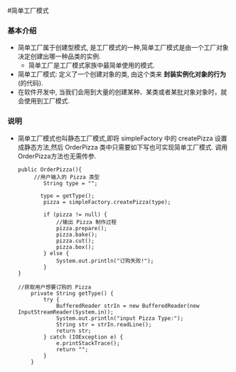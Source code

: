 #简单工厂模式
### 基本介绍

* 简单工厂属于创建型模式, 是工厂模式的一种,简单工厂模式是由一个工厂对象决定创建出哪一种品类的实例.
  * 简单工厂是工厂模式家族中最简单使用的模式.
* 简单工厂模式: 定义了一个创建对象的类, 由这个类来 **封装实例化对象的行为** (的代码).
* 在软件开发中, 当我们会用到大量的创建某种、某类或者某批对象对象时，就会使用到工厂模式.



### 说明

* 简单工厂模式也叫静态工厂模式,即将 simpleFactory 中的 createPizza 设置成静态方法,然后 OrderPizza 类中只需要如下写也可实现简单工厂模式. 调用OrderPizza方法也无需传参.

  ```
  public OrderPizza(){
       //用户输入的 Pizza 类型
          String type = "";

         type = getType();
          pizza = simpleFactory.createPizza(type);
          
          if (pizza != null) {
              //输出 Pizza 制作过程
              pizza.prepare();
              pizza.bake();
              pizza.cut();
              pizza.box();
          } else {
              System.out.println("订购失败!");
          }
  }

  //获取用户想要订购的 Pizza
      private String getType() {
          try {
              BufferedReader strIn = new BufferedReader(new InputStreamReader(System.in));
              System.out.println("input Pizza Type:");
              String str = strIn.readLine();
              return str;
          } catch (IOException e) {
              e.printStackTrace();
              return "";
          }
      }
  ```

  ​